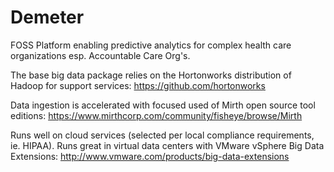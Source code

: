 # Demeter
FOSS Platform enabling predictive analytics for complex health care organizations esp. Accountable Care Org's.

The base big data package relies on the Hortonworks distribution of Hadoop for support services:
https://github.com/hortonworks 

Data ingestion is accelerated with focused used of Mirth open source tool editions:
https://www.mirthcorp.com/community/fisheye/browse/Mirth 

Runs well on cloud services (selected per local compliance requirements, ie. HIPAA). Runs great in virtual data centers with VMware vSphere Big Data Extensions:
http://www.vmware.com/products/big-data-extensions 
